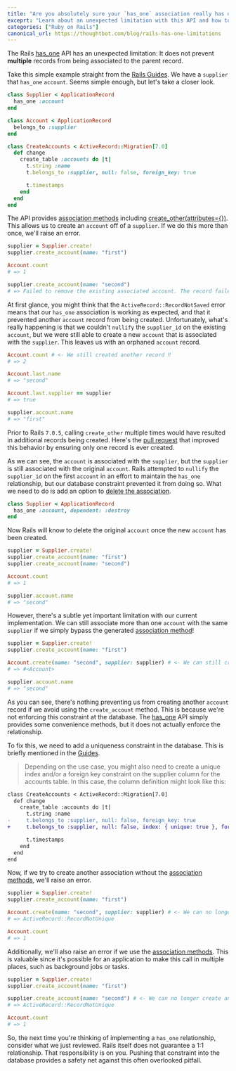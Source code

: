 ```yaml
---
title: "Are you absolutely sure your `has_one` association really has one association?"
exceprt: "Learn about an unexpected limitation with this API and how to combat it universally."
categories: ["Ruby on Rails"]
canonical_url: https://thoughtbot.com/blog/rails-has-one-limitations
---
```


The Rails [has_one][1] API has an unexpected limitation: It does not prevent
**multiple** records from being associated to the parent record.

Take this simple example straight from the [Rails Guides][1]. We have a
`supplier` that `has_one` `account`. Seems simple enough, but let's take a
closer look.

```ruby
class Supplier < ApplicationRecord
  has_one :account
end

class Account < ApplicationRecord
  belongs_to :supplier
end

class CreateAccounts < ActiveRecord::Migration[7.0]
  def change
    create_table :accounts do |t|
      t.string :name
      t.belongs_to :supplier, null: false, foreign_key: true

      t.timestamps
    end
  end
end
```

The API provides [association methods][2] including
[create_other(attributes={})][3]. This allows us to create an `account`
off of a `supplier`. If we do this more than once, we'll raise an error.

```ruby
supplier = Supplier.create!
supplier.create_account(name: "first")

Account.count
# => 1

supplier.create_account(name: "second")
# => Failed to remove the existing associated account. The record failed to save after its foreign key was set to nil. (ActiveRecord::RecordNotSaved)
```

At first glance, you might think that the `ActiveRecord::RecordNotSaved`
error means that our `has_one` association is working as expected, and that
it prevented another `account` record from being created. Unfortunately, what's
really happening is that we couldn't `nullify` the `supplier_id` on the existing
`account`, but we were still able to create a new `account` that is associated
with the `supplier`. This leaves us with an orphaned `account` record.

```ruby
Account.count # <- We still created another record ‼️
# => 2

Account.last.name
# => "second"

Account.last.supplier == supplier
# => true

supplier.account.name
# => "first"
```

<aside class="info">
Prior to Rails <code>7.0.5</code>, calling <code>create_other</code> multiple
times would have resulted in additional records being created. Here's the <a
href="https://github.com/rails/rails/pull/46386">pull request</a> that improved
this behavior by ensuring only one record is ever created.
</aside>

As we can see, the `account` is associated with the `supplier`, but the
`supplier` is still associated with the original `account`. Rails attempted to
`nullify` the `supplier_id` on the first `account` in an effort to maintain the
`has_one` relationship, but our database constraint prevented it from doing so.
What we need to do is add an option to [delete the association][4].

```ruby
class Supplier < ApplicationRecord
  has_one :account, dependent: :destroy
end
```

Now Rails will know to delete the original `account` once the new `account` has
been created.

```ruby
supplier = Supplier.create!
supplier.create_account(name: "first")
supplier.create_account(name: "second")

Account.count
# => 1

supplier.account.name
# => "second"
```

However, there's a subtle yet important limitation with our current
implementation. We can still associate more than one `account` with the same
`supplier` if we simply bypass the generated [association method][2]!

```ruby
supplier = Supplier.create!
supplier.create_account(name: "first")

Account.create(name: "second", supplier: supplier) # <- We can still create another record ‼️
# => #<Account>

supplier.account.name
# => "second"
```

As you can see, there's nothing preventing us from creating another `account`
record if we avoid using the `create_account` method. This is because we're not
enforcing this constraint at the database. The [has_one][1] API simply provides
some convenience methods, but it does not actually enforce the relationship.

To fix this, we need to add a uniqueness constraint in the database. This is
briefly mentioned in the [Guides][1].

> Depending on the use case, you might also need to create a unique index and/or
> a foreign key constraint on the supplier column for the accounts table. In
> this case, the column definition might look like this:

```diff
class CreateAccounts < ActiveRecord::Migration[7.0]
  def change
    create_table :accounts do |t|
      t.string :name
-     t.belongs_to :supplier, null: false, foreign_key: true
+     t.belongs_to :supplier, null: false, index: { unique: true }, foreign_key: true

      t.timestamps
    end
  end
end
```

Now, if we try to create another association without the [association
methods][2], we'll raise an error.

```ruby
supplier = Supplier.create!
supplier.create_account(name: "first")

Account.create(name: "second", supplier: supplier) # <- We can no longer create another record ✅
# => ActiveRecord::RecordNotUnique

Account.count
# => 1
```

Additionally, we'll also raise an error if we use the [association methods][2].
This is valuable since it's possible for an application to make this call in
multiple places, such as background jobs or tasks.

```ruby
supplier = Supplier.create!
supplier.create_account(name: "first")

supplier.create_account(name: "second") # <- We can no longer create another record ✅
# => ActiveRecord::RecordNotUnique

Account.count
# => 1
```

So, the next time you're thinking of implementing a `has_one` relationship,
consider what we just reviewed. Rails itself does not guarantee a 1:1
relationship. That responsibility is on you. Pushing that constraint into the
database provides a safety net against this often overlooked pitfall.

[1]: https://guides.rubyonrails.org/association_basics.html#the-has-one-association
[2]: https://guides.rubyonrails.org/association_basics.html#has-one-association-reference
[3]: https://api.rubyonrails.org/v7.0.5/classes/ActiveRecord/Associations/ClassMethods.html#module-ActiveRecord::Associations::ClassMethods-label-Auto-generated+methods
[4]: https://api.rubyonrails.org/v7.0.5/classes/ActiveRecord/Associations/ClassMethods.html#module-ActiveRecord::Associations::ClassMethods-label-Deleting+from+associations

